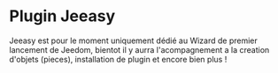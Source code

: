 # Plugin Jeeasy

Jeeasy est pour le moment uniquement dédié au Wizard de premier lancement de Jeedom, bientot il y aurra l'acompagnement a la creation d'objets (pieces), installation de plugin et encore bien plus !
